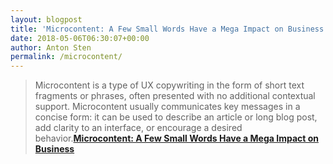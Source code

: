 ```yaml
---
layout: blogpost
title: 'Microcontent: A Few Small Words Have a Mega Impact on Business'
date: 2018-05-06T06:30:07+00:00
author: Anton Sten
permalink: /microcontent/
---
```


> Microcontent is a type of UX copywriting in the form of short text fragments or phrases, often presented with no additional contextual support.
Microcontent usually communicates key messages in a concise form: it can be used to describe an article or long blog post, add clarity to an interface, or encourage a desired behavior.**[Microcontent: A Few Small Words Have a Mega Impact on Business](https://www.nngroup.com/articles/microcontent-how-to-write-headlines-page-titles-and-subject-lines/)**